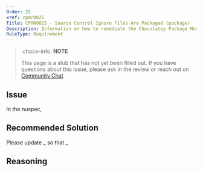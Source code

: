 ```yaml
---
Order: 25
xref: cpmr0025
Title: CPMR0025 - Source Control Ignore Files Are Packaged (package)
Description: Information on how to remediate the Chocolatey Package Moderation Rule 0025
RuleType: Requirement
---
```


<?! Include "../../../../../shared/package-validator-rule-requirement.txt" /?>

> :choco-info: **NOTE**
>
> This page is a stub that has not yet been filled out. If you have questions about this issue, please ask in the review or reach out on [Community Chat](https://ch0.co/community)

## Issue

In the nuspec,

## Recommended Solution

Please update _ so that _

## Reasoning
